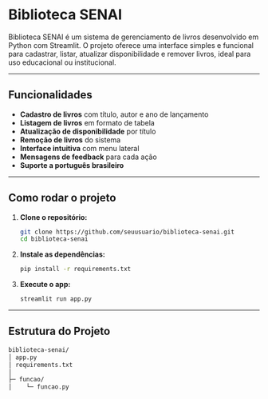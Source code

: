 # Biblioteca SENAI

Biblioteca SENAI é um sistema de gerenciamento de livros desenvolvido em Python com Streamlit. O projeto oferece uma interface simples e funcional para cadastrar, listar, atualizar disponibilidade e remover livros, ideal para uso educacional ou institucional.

---

## Funcionalidades

- **Cadastro de livros** com título, autor e ano de lançamento
- **Listagem de livros** em formato de tabela
- **Atualização de disponibilidade** por título
- **Remoção de livros** do sistema
- **Interface intuitiva** com menu lateral
- **Mensagens de feedback** para cada ação
- **Suporte a português brasileiro**

---

## Como rodar o projeto

1. **Clone o repositório:**
   ```bash
   git clone https://github.com/seuusuario/biblioteca-senai.git
   cd biblioteca-senai

2. **Instale as dependências:**
   ```bash
   pip install -r requirements.txt

3. **Execute o app:**
   ```bash
   streamlit run app.py

---

## Estrutura do Projeto
```bash
biblioteca-senai/
│ app.py
│ requirements.txt
│
├─ funcao/
│    └─ funcao.py

